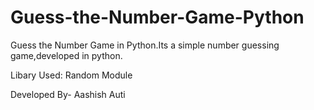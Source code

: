 # Guess-the-Number-Game-Python
Guess the Number Game in Python.Its a simple number guessing game,developed in python.

Libary Used:
Random Module

Developed By- Aashish Auti
